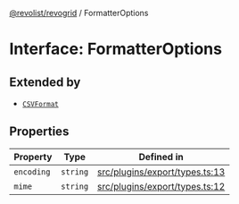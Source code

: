 [@revolist/revogrid](README.md) / FormatterOptions

# Interface: FormatterOptions

## Extended by

- [`CSVFormat`](Interface.CSVFormat.md)

## Properties

| Property | Type | Defined in |
| ------ | ------ | ------ |
| `encoding` | `string` | [src/plugins/export/types.ts:13](https://github.com/revolist/revogrid/blob/fc07fa1dfd1d2d56902bfb887503d551faf5878d/src/plugins/export/types.ts#L13) |
| `mime` | `string` | [src/plugins/export/types.ts:12](https://github.com/revolist/revogrid/blob/fc07fa1dfd1d2d56902bfb887503d551faf5878d/src/plugins/export/types.ts#L12) |
